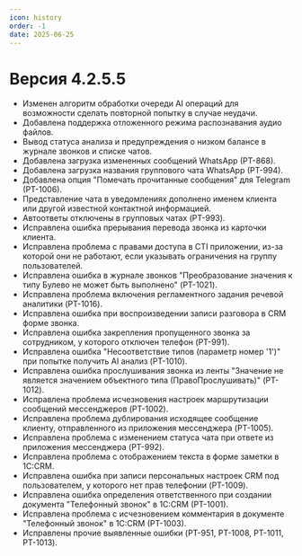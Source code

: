 ```yaml
---
icon: history
order: -1
date: 2025-06-25
---
```

# Версия 4.2.5.5

- Изменен алгоритм обработки очереди AI операций для возможности сделать повторной попытку в случае неудачи.
- Добавлена поддержка отложенного режима распознавания аудио файлов.
- Вывод статуса анализа и предупреждения о низком балансе в журнале звонков и списке чатов.
- Добавлена загрузка измененных сообщений WhatsApp (PT-868).
- Добавлена загрузка названия группового чата WhatsApp (PT-994).
- Добавлена опция "Помечать прочитанные сообщения" для Telegram (PT-1006).
- Представление чата в уведомлениях дополнено именем клиента или другой известной контактной информацией.
- Автоответы отключены в групповых чатах (PT-993).
- Исправлена ошибка прерывания перевода звонка из карточки клиента.
- Исправлена проблема с правами доступа в CTI приложении, из-за которой они не работают, если указывать ограничения на группу пользователей.
- Исправлена ошибка в журнале звонков "Преобразование значения к типу Булево не может быть выполнено" (PT-1021).
- Исправлена проблема включения регламентного задания речевой аналитики (PT-1016).
- Исправлена ошибка при воспроизведении записи разговора в CRM форме звонка.
- Исправлена ошибка закрепления пропущенного звонка за сотрудником, у которого отключен телефон (PT-991).
- Исправлена ошибка "Несоответствие типов (параметр номер '1')" при попытке получить AI анализ (PT-1010).
- Исправлена ошибка прослушивания звонка из ленты "Значение не является значением объектного типа (ПравоПрослушивать)" (PT-1012).
- Исправлена проблема исчезновения настроек маршрутизации сообщений мессенджеров (PT-1002).
- Исправлена проблема дублирования исходящее сообщение клиенту, отправленного из приложения мессенджера (PT-1005).
- Исправлена проблема с изменением статуса чата при ответе из приложения мессенджера (PT-992).
- Исправлена проблема с отображением текста в форме заметки в 1С:CRM.
- Исправлена ошибка при записи персональных настроек CRM под пользователем, у которого нет прав телефонии (PT-1009).
- Исправлена ошибка определения ответственного при создании документа "Телефонный звонок" в 1С:CRM (PT-1001).
- Исправлена проблема с исчезновением комментария в документе "Телефонный звонок" в 1С:CRM (PT-1003).
- Исправлены прочие выявленные ошибки (PT-951, PT-1008, PT-1011, PT-1013).